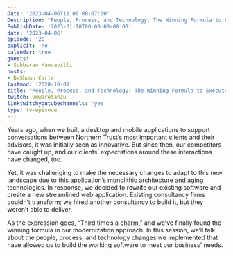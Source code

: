 ```yaml
---
Date: '2023-04-06T11:00:00-07:00'
Description: "People, Process, and Technology: The Winning Formula to Execute the Next-Gen Wealth Management Product at Northern Trust"
PublishDate: '2023-01-18T00:00:00-08:00'
date: '2023-04-06'
episode: '20'
explicit: 'no'
calendar: true
guests:
- Subbarao Mandavilli
hosts:
- DaShaun Carter
lastmod: '2020-10-09'
title: "People, Process, and Technology: The Winning Formula to Execute the Next-Gen Wealth Management Product at Northern Trust"
twitch: vmwaretanzu
linktwitchyoutubechannels: 'yes'
type: tv-episode
---
```


Years ago, when we built a desktop and mobile applications to support conversations between Northern Trust’s most important clients and their advisors, it was initially seen as innovative. But since then, our competitors have caught up, and our clients’ expectations around these interactions have changed, too.

Yet, it was challenging to make the necessary changes to adapt to this new landscape due to this application’s monolithic architecture and aging technologies. In response, we decided to rewrite our existing software and create a new streamlined web application. Existing consultancy firms couldn’t transform; we hired another consultancy to build it, but they weren’t able to deliver. 

As the expression goes, “Third time’s a charm,” and we’ve finally found the winning formula in our modernization approach. In this session, we’ll talk about the people, process, and technology changes we implemented that have allowed us to build the working software to meet our business’ needs.